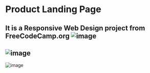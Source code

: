 # Product Landing Page
It is a Responsive Web Design project from FreeCodeCamp.org
![image](https://user-images.githubusercontent.com/44882080/52084724-011bb200-25a3-11e9-8877-7661d7c32392.png)
---
![image](https://user-images.githubusercontent.com/44882080/52084758-142e8200-25a3-11e9-9c58-843871c11252.png)
---
![image](https://user-images.githubusercontent.com/44882080/52084798-2f00f680-25a3-11e9-93a7-a7917d50f709.png)